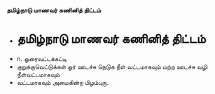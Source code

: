 **தமிழ்நாடு மாணவர் கணினித் திட்டம்**
- # தமிழ்நாடு மாணவர் கணினித் திட்டம்
- n. ஓரைவட்டக்கட்டி
- குறுக்குவெட்டுக்கள் ஓர் ஊடச்சு நெடுக நீள் வட்டமாகவும் மற்ற ஊடச்சு வழி நீள்வட்டமாகவும்
- வட்டமாகவும் அமைகின்ற பிழம்புரு.

